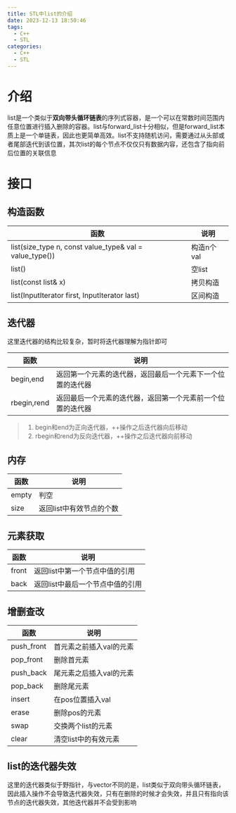 ```yaml
---
title: STL中list的介绍
date: 2023-12-13 18:50:46
tags:
  - C++
  - STL
categories:
  - C++
  - STL
---
```


# 介绍

list是一个类似于**双向带头循环链表**的序列式容器，是一个可以在常数时间范围内任意位置进行插入删除的容器。list与forward_list十分相似，但是forward_list本质上是一个单链表，因此也更简单高效。list不支持随机访问，需要通过从头部或者尾部迭代到该位置，其次list的每个节点不仅仅只有数据内容，还包含了指向前后位置的关联信息

# 接口

## 构造函数

| 函数                                                    | 说明       |
| ------------------------------------------------------- | ---------- |
| list(size_type n, const value_type& val = value_type()) | 构造n个val |
| list()                                                  | 空list     |
| list(const list& x)                                     | 拷贝构造   |
| list(InputIterator first, InputIterator last)           | 区间构造   |

## 迭代器

这里迭代器的结构比较复杂，暂时将迭代器理解为指针即可

| 函数        | 说明                                                       |
| ----------- | ---------------------------------------------------------- |
| begin,end   | 返回第一个元素的迭代器，返回最后一个元素下一个位置的迭代器 |
| rbegin,rend | 返回最后一个元素的迭代器，返回第一个元素前一个位置的迭代器 |

> 1. begin和end为正向迭代器，++操作之后迭代器向后移动
> 2. rbegin和rend为反向迭代器，++操作之后迭代器向前移动

## 内存

| 函数  | 说明                     |
| ----- | ------------------------ |
| empty | 判空                     |
| size  | 返回list中有效节点的个数 |

## 元素获取

| 函数  | 说明                             |
| ----- | -------------------------------- |
| front | 返回list中第一个节点中值的引用   |
| back  | 返回list中最后一个节点中值的引用 |

## 增删查改

| 函数       | 说明                    |
| ---------- | ----------------------- |
| push_front | 首元素之前插入val的元素 |
| pop_front  | 删除首元素              |
| push_back  | 尾元素之后插入val的元素 |
| pop_back   | 删除尾元素              |
| insert     | 在pos位置插入val        |
| erase      | 删除pos的元素           |
| swap       | 交换两个list的元素      |
| clear      | 清空list中的有效元素    |

## list的迭代器失效

这里的迭代器类似于野指针，与vector不同的是，list类似于双向带头循环链表，因此插入操作不会导致迭代器失效，只有在删除的时候才会失效，并且只有指向该节点的迭代器失效，其他迭代器并不会受到影响
